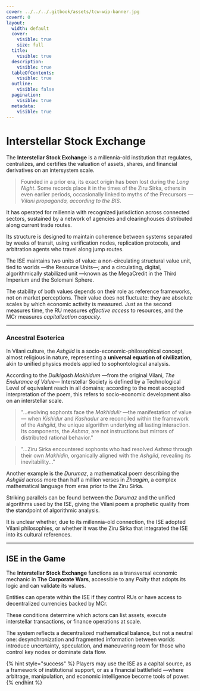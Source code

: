 ```yaml
---
cover: ../../../.gitbook/assets/tcw-wip-banner.jpg
coverY: 0
layout:
  width: default
  cover:
    visible: true
    size: full
  title:
    visible: true
  description:
    visible: true
  tableOfContents:
    visible: true
  outline:
    visible: false
  pagination:
    visible: true
  metadata:
    visible: true
---
```


# Interstellar Stock Exchange

The **Interstellar Stock Exchange** is a millennia-old institution that regulates, centralizes, and certifies the valuation of assets, shares, and financial derivatives on an intersystem scale.

> Founded in a prior era, its exact origin has been lost during the _Long Night_. Some records place it in the times of the Ziru Sirka, others in even earlier periods, occasionally linked to myths of the Precursors —_Vilani propaganda, according to the BIS_.

It has operated for millennia with recognized jurisdiction across connected sectors, sustained by a network of agencies and clearinghouses distributed along current trade routes.

Its structure is designed to maintain coherence between systems separated by weeks of transit, using verification nodes, replication protocols, and arbitration agents who travel along jump routes.

The ISE maintains two units of value: a non-circulating structural value unit, tied to worlds —the Resource Units—; and a circulating, digital, algorithmically stabilized unit —known as the MegaCredit in the Third Imperium and the Solomani Sphere.

The stability of both values depends on their role as reference frameworks, not on market perceptions. Their value does not fluctuate: they are absolute scales by which economic activity is measured. Just as the second measures time, the RU measures _effective access_ to resources, and the MCr measures _capitalization capacity_.

***

### Ancestral Esoterica

In Vilani culture, the _Ashgiid_ is a socio-economic-philosophical concept, almost religious in nature, representing a **universal equation of civilization**, akin to unified physics models applied to sophontological analysis.

According to the _Dulkigash Makhidum_ —from the original Vilani, _The Endurance of Value_— Interstellar Society is defined by a Technological Level of equivalent reach in all domains; according to the most accepted interpretation of the poem, this refers to socio-economic development also on an interstellar scale.

> "...evolving sophonts face the _Makhidulir_ —the manifestation of value— when _Kishidur_ and _Kashadur_ are reconciled within the framework of the _Ashgiid_, the unique algorithm underlying all lasting interaction. Its components, the _Ashma_, are not instructions but mirrors of distributed rational behavior."

> "...Ziru Sirka encountered sophonts who had resolved _Ashma_ through their own _Makhidin_, organically aligned with the _Ashgiid_, revealing its inevitability..."

Another example is the _Durumaz_, a mathematical poem describing the _Ashgiid_ across more than half a million verses in _Zhaagim_, a complex mathematical language from eras prior to the Ziru Sirka.

Striking parallels can be found between the _Durumaz_ and the unified algorithms used by the ISE, giving the Vilani poem a prophetic quality from the standpoint of algorithmic analysis.

It is unclear whether, due to its millennia-old connection, the ISE adopted Vilani philosophies, or whether it was the Ziru Sirka that integrated the ISE into its cultural references.

***

## ISE in the Game

The **Interstellar Stock Exchange** functions as a transversal economic mechanic in **The Corporate Wars**, accessible to any _Polity_ that adopts its logic and can validate its values.

Entities can operate within the ISE if they control RUs or have access to decentralized currencies backed by MCr.

These conditions determine which actors can list assets, execute interstellar transactions, or finance operations at scale.

The system reflects a decentralized mathematical balance, but not a neutral one: desynchronization and fragmented information between worlds introduce uncertainty, speculation, and maneuvering room for those who control key nodes or dominate data flow.

{% hint style="success" %}
Players may use the ISE as a capital source, as a framework of institutional support, or as a financial battlefield —where arbitrage, manipulation, and economic intelligence become tools of power.
{% endhint %}
